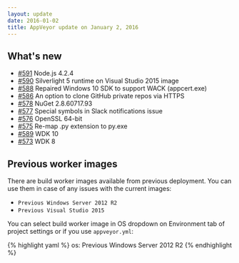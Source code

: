 ```yaml
---
layout: update
date: 2016-01-02
title: AppVeyor update on January 2, 2016
---
```


## What's new

* [#591](https://github.com/appveyor/ci/issues/591) Node.js 4.2.4
* [#590](https://github.com/appveyor/ci/issues/590) Silverlight 5 runtime on Visual Studio 2015 image
* [#588](https://github.com/appveyor/ci/issues/588) Repaired Windows 10 SDK to support WACK (appcert.exe)
* [#586](https://github.com/appveyor/ci/issues/586) An option to clone GitHub private repos via HTTPS
* [#578](https://github.com/appveyor/ci/issues/578) NuGet 2.8.60717.93
* [#577](https://github.com/appveyor/ci/issues/577) Special symbols in Slack notifications issue
* [#576](https://github.com/appveyor/ci/issues/576) OpenSSL 64-bit
* [#575](https://github.com/appveyor/ci/issues/575) Re-map .py extension to py.exe
* [#589](https://github.com/appveyor/ci/issues/589) WDK 10
* [#573](https://github.com/appveyor/ci/issues/573) WDK 8

## Previous worker images

There are build worker images available from previous deployment. You can use them in case of any issues with the current images:

- `Previous Windows Server 2012 R2`
- `Previous Visual Studio 2015`

You can select build worker image in OS dropdown on Environment tab of project settings or if you use `appveyor.yml`:

{% highlight yaml %}
os: Previous Windows Server 2012 R2
{% endhighlight %}
